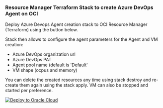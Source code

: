 
### Resource Manager Terraform Stack to create Azure DevOps Agent on OCI

Deploy Azure Devops Agent creation stack to OCI Resource Manager (Terraform) using the button below.
<p>
Stack then allows to configure the agent parameters for the Agent and VM creation:
<ul>
    <li>Azure DevOps organization url</li>
    <li>Azure DevOps PAT</li>
    <li>Agent pool name (default is 'Default'</li>
    <li>VM shape (ocpus and memory)</li>
</ul>
<p>
You can delete the created resources any time using stack destroy and re-create them again using the stack apply.
VM can also be stopped and started per preference.
<p>

[![Deploy to Oracle Cloud](https://oci-resourcemanager-plugin.plugins.oci.oraclecloud.com/latest/deploy-to-oracle-cloud.svg)](https://cloud.oracle.com/resourcemanager/stacks/create?zipUrl=https://github.com/mikarinneoracle/Azure-DevOps-Agent-OCI-setup/releases/download/latest/azure-agent-stack.zip)
